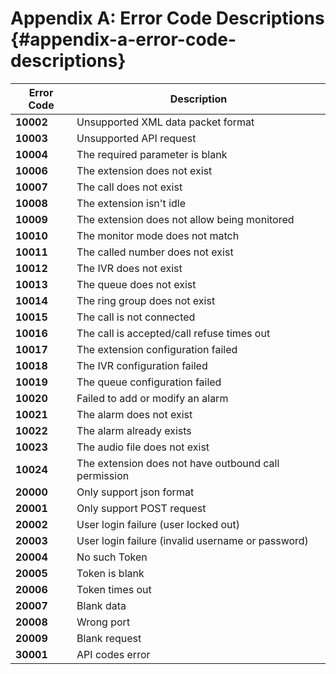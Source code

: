 # Appendix A: Error Code Descriptions {#appendix-a-error-code-descriptions}

| **Error Code** | **Description** |
| --- | --- |
| **10002** | Unsupported XML data packet format |
| **10003** | Unsupported API request |
| **10004** | The required parameter is blank |
| **10006** | The extension does not exist |
| **10007** | The call does not exist |
| **10008** | The extension isn&#039;t idle |
| **10009** | The extension does not allow being monitored |
| **10010** | The monitor mode does not match |
| **10011** | The called number does not exist |
| **10012** | The IVR does not exist |
| **10013** | The queue does not exist |
| **10014** | The ring group does not exist |
| **10015** | The call is not connected |
| **10016** | The call is accepted/call refuse times out |
| **10017** | The extension configuration failed |
| **10018** | The IVR configuration failed |
| **10019** | The queue configuration failed |
| **10020** | Failed to add or modify an alarm |
| **10021** | The alarm does not exist |
| **10022** | The alarm already exists |
| **10023** | The audio file does not exist |
| **10024** | The extension does not have outbound call permission |
| **20000** | Only support json format |
| **20001** | Only support POST request |
| **20002** | User login failure (user locked out) |
| **20003** | User login failure (invalid username or password) |
| **20004** | No such Token |
| **20005** | Token is blank |
| **20006** | Token times out |
| **20007** | Blank data |
| **20008** | Wrong port |
| **20009** | Blank request |
| **30001** | API codes error |